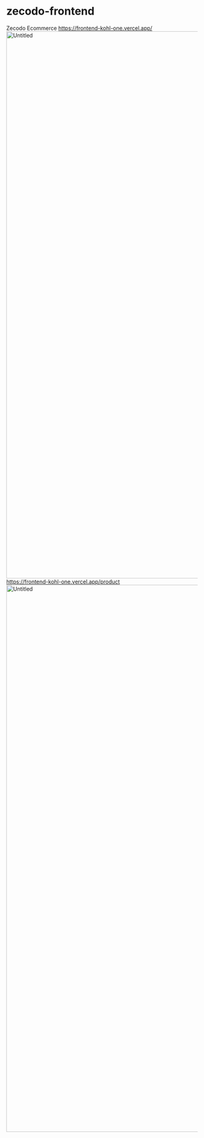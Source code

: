 # zecodo-frontend
Zecodo Ecommerce
https://frontend-kohl-one.vercel.app/
<img width="1436" alt="Untitled" src="https://github.com/mdhasib1/zecodo-frontend/assets/77572942/24d75f6c-a6a9-4e56-957b-d1c1c62182bb">
https://frontend-kohl-one.vercel.app/product
<img width="1436" alt="Untitled" src="https://github.com/mdhasib1/zecodo-frontend/assets/77572942/2b474f40-ab1d-4f5c-8062-b98548b53ddb">
